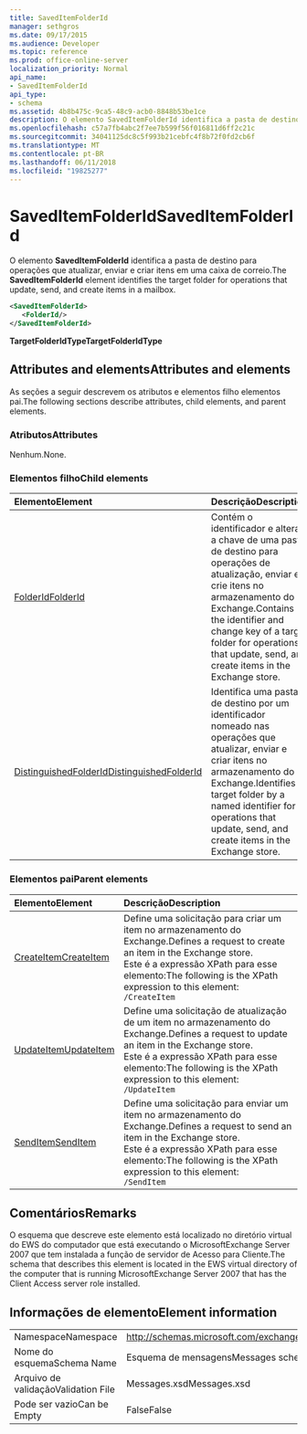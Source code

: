 ```yaml
---
title: SavedItemFolderId
manager: sethgros
ms.date: 09/17/2015
ms.audience: Developer
ms.topic: reference
ms.prod: office-online-server
localization_priority: Normal
api_name:
- SavedItemFolderId
api_type:
- schema
ms.assetid: 4b8b475c-9ca5-48c9-acb0-8848b53be1ce
description: O elemento SavedItemFolderId identifica a pasta de destino para operações que atualizar, enviar e criar itens em uma caixa de correio.
ms.openlocfilehash: c57a7fb4abc2f7ee7b599f56f016811d6ff2c21c
ms.sourcegitcommit: 34041125dc8c5f993b21cebfc4f8b72f0fd2cb6f
ms.translationtype: MT
ms.contentlocale: pt-BR
ms.lasthandoff: 06/11/2018
ms.locfileid: "19825277"
---
```

# <a name="saveditemfolderid"></a><span data-ttu-id="8a5fe-103">SavedItemFolderId</span><span class="sxs-lookup"><span data-stu-id="8a5fe-103">SavedItemFolderId</span></span>

<span data-ttu-id="8a5fe-104">O elemento **SavedItemFolderId** identifica a pasta de destino para operações que atualizar, enviar e criar itens em uma caixa de correio.</span><span class="sxs-lookup"><span data-stu-id="8a5fe-104">The **SavedItemFolderId** element identifies the target folder for operations that update, send, and create items in a mailbox.</span></span> 
  
```xml
<SavedItemFolderId>
   <FolderId/>
</SavedItemFolderId>
```

 <span data-ttu-id="8a5fe-105">**TargetFolderIdType**</span><span class="sxs-lookup"><span data-stu-id="8a5fe-105">**TargetFolderIdType**</span></span>
## <a name="attributes-and-elements"></a><span data-ttu-id="8a5fe-106">Attributes and elements</span><span class="sxs-lookup"><span data-stu-id="8a5fe-106">Attributes and elements</span></span>

<span data-ttu-id="8a5fe-107">As seções a seguir descrevem os atributos e elementos filho elementos pai.</span><span class="sxs-lookup"><span data-stu-id="8a5fe-107">The following sections describe attributes, child elements, and parent elements.</span></span>
  
### <a name="attributes"></a><span data-ttu-id="8a5fe-108">Atributos</span><span class="sxs-lookup"><span data-stu-id="8a5fe-108">Attributes</span></span>

<span data-ttu-id="8a5fe-109">Nenhum.</span><span class="sxs-lookup"><span data-stu-id="8a5fe-109">None.</span></span>
  
### <a name="child-elements"></a><span data-ttu-id="8a5fe-110">Elementos filho</span><span class="sxs-lookup"><span data-stu-id="8a5fe-110">Child elements</span></span>

|<span data-ttu-id="8a5fe-111">**Elemento**</span><span class="sxs-lookup"><span data-stu-id="8a5fe-111">**Element**</span></span>|<span data-ttu-id="8a5fe-112">**Descrição**</span><span class="sxs-lookup"><span data-stu-id="8a5fe-112">**Description**</span></span>|
|:-----|:-----|
|[<span data-ttu-id="8a5fe-113">FolderId</span><span class="sxs-lookup"><span data-stu-id="8a5fe-113">FolderId</span></span>](folderid.md) <br/> |<span data-ttu-id="8a5fe-114">Contém o identificador e alterar a chave de uma pasta de destino para operações de atualização, enviar e crie itens no armazenamento do Exchange.</span><span class="sxs-lookup"><span data-stu-id="8a5fe-114">Contains the identifier and change key of a target folder for operations that update, send, and create items in the Exchange store.</span></span>  <br/> |
|[<span data-ttu-id="8a5fe-115">DistinguishedFolderId</span><span class="sxs-lookup"><span data-stu-id="8a5fe-115">DistinguishedFolderId</span></span>](distinguishedfolderid.md) <br/> |<span data-ttu-id="8a5fe-116">Identifica uma pasta de destino por um identificador nomeado nas operações que atualizar, enviar e criar itens no armazenamento do Exchange.</span><span class="sxs-lookup"><span data-stu-id="8a5fe-116">Identifies a target folder by a named identifier for operations that update, send, and create items in the Exchange store.</span></span>  <br/> |
   
### <a name="parent-elements"></a><span data-ttu-id="8a5fe-117">Elementos pai</span><span class="sxs-lookup"><span data-stu-id="8a5fe-117">Parent elements</span></span>

|<span data-ttu-id="8a5fe-118">**Elemento**</span><span class="sxs-lookup"><span data-stu-id="8a5fe-118">**Element**</span></span>|<span data-ttu-id="8a5fe-119">**Descrição**</span><span class="sxs-lookup"><span data-stu-id="8a5fe-119">**Description**</span></span>|
|:-----|:-----|
|[<span data-ttu-id="8a5fe-120">CreateItem</span><span class="sxs-lookup"><span data-stu-id="8a5fe-120">CreateItem</span></span>](createitem.md) <br/> |<span data-ttu-id="8a5fe-121">Define uma solicitação para criar um item no armazenamento do Exchange.</span><span class="sxs-lookup"><span data-stu-id="8a5fe-121">Defines a request to create an item in the Exchange store.</span></span>  <br/> <span data-ttu-id="8a5fe-122">Este é a expressão XPath para esse elemento:</span><span class="sxs-lookup"><span data-stu-id="8a5fe-122">The following is the XPath expression to this element:</span></span>  <br/>  `/CreateItem` <br/> |
|[<span data-ttu-id="8a5fe-123">UpdateItem</span><span class="sxs-lookup"><span data-stu-id="8a5fe-123">UpdateItem</span></span>](updateitem.md) <br/> |<span data-ttu-id="8a5fe-124">Define uma solicitação de atualização de um item no armazenamento do Exchange.</span><span class="sxs-lookup"><span data-stu-id="8a5fe-124">Defines a request to update an item in the Exchange store.</span></span>  <br/> <span data-ttu-id="8a5fe-125">Este é a expressão XPath para esse elemento:</span><span class="sxs-lookup"><span data-stu-id="8a5fe-125">The following is the XPath expression to this element:</span></span>  <br/>  `/UpdateItem` <br/> |
|[<span data-ttu-id="8a5fe-126">SendItem</span><span class="sxs-lookup"><span data-stu-id="8a5fe-126">SendItem</span></span>](senditem.md) <br/> |<span data-ttu-id="8a5fe-127">Define uma solicitação para enviar um item no armazenamento do Exchange.</span><span class="sxs-lookup"><span data-stu-id="8a5fe-127">Defines a request to send an item in the Exchange store.</span></span>  <br/> <span data-ttu-id="8a5fe-128">Este é a expressão XPath para esse elemento:</span><span class="sxs-lookup"><span data-stu-id="8a5fe-128">The following is the XPath expression to this element:</span></span>  <br/>  `/SendItem` <br/> |
   
## <a name="remarks"></a><span data-ttu-id="8a5fe-129">Comentários</span><span class="sxs-lookup"><span data-stu-id="8a5fe-129">Remarks</span></span>

<span data-ttu-id="8a5fe-130">O esquema que descreve este elemento está localizado no diretório virtual do EWS do computador que está executando o MicrosoftExchange Server 2007 que tem instalada a função de servidor de Acesso para Cliente.</span><span class="sxs-lookup"><span data-stu-id="8a5fe-130">The schema that describes this element is located in the EWS virtual directory of the computer that is running MicrosoftExchange Server 2007 that has the Client Access server role installed.</span></span>
  
## <a name="element-information"></a><span data-ttu-id="8a5fe-131">Informações de elemento</span><span class="sxs-lookup"><span data-stu-id="8a5fe-131">Element information</span></span>

|||
|:-----|:-----|
|<span data-ttu-id="8a5fe-132">Namespace</span><span class="sxs-lookup"><span data-stu-id="8a5fe-132">Namespace</span></span>  <br/> |http://schemas.microsoft.com/exchange/services/2006/messages  <br/> |
|<span data-ttu-id="8a5fe-133">Nome do esquema</span><span class="sxs-lookup"><span data-stu-id="8a5fe-133">Schema Name</span></span>  <br/> |<span data-ttu-id="8a5fe-134">Esquema de mensagens</span><span class="sxs-lookup"><span data-stu-id="8a5fe-134">Messages schema</span></span>  <br/> |
|<span data-ttu-id="8a5fe-135">Arquivo de validação</span><span class="sxs-lookup"><span data-stu-id="8a5fe-135">Validation File</span></span>  <br/> |<span data-ttu-id="8a5fe-136">Messages.xsd</span><span class="sxs-lookup"><span data-stu-id="8a5fe-136">Messages.xsd</span></span>  <br/> |
|<span data-ttu-id="8a5fe-137">Pode ser vazio</span><span class="sxs-lookup"><span data-stu-id="8a5fe-137">Can be Empty</span></span>  <br/> |<span data-ttu-id="8a5fe-138">False</span><span class="sxs-lookup"><span data-stu-id="8a5fe-138">False</span></span>  <br/> |
   


